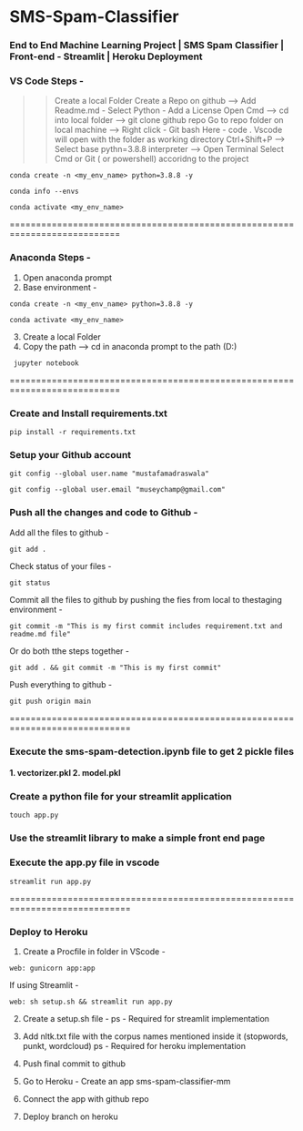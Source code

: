 # SMS-Spam-Classifier

### End to End Machine Learning Project | SMS Spam Classifier | Front-end - Streamlit | Heroku Deployment 

### VS Code Steps - 

>> Create a local Folder
>> Create a Repo on github --> Add Readme.md - Select Python - Add a License
>> Open Cmd --> cd into local folder --> git clone github repo
>> Go to repo folder on local machine --> Right click - Git bash Here - code .
>> Vscode will open with the folder as working directory
>> Ctrl+Shift+P --> Select base pythn=3.8.8 interpreter --> Open Terminal
>> Select Cmd or Git ( or powershell)  accoridng to the project
```
conda create -n <my_env_name> python=3.8.8 -y
```
```
conda info --envs
```
```
conda activate <my_env_name>
```
===========================================================================

### Anaconda Steps - 

1. Open anaconda prompt
2. Base environment - 
```
conda create -n <my_env_name> python=3.8.8 -y
```
```
conda activate <my_env_name>
```
3. Create a local Folder
4. Copy the path --> cd in anaconda prompt to the path (D:\)
```
 jupyter notebook
```
===========================================================================

### Create and Install requirements.txt
```
pip install -r requirements.txt
```

### Setup your Github account
```
git config --global user.name "mustafamadraswala"
```
```
git config --global user.email "museychamp@gmail.com"
```

### Push all the changes and code to Github -
Add all the files to github - 
```
git add .
```

Check status of your files -
```
git status
```

Commit all the files to github by pushing the fies from local to  thestaging environment -
```
git commit -m "This is my first commit includes requirement.txt and readme.md file"
```

Or do both tthe steps together -
```
git add . && git commit -m "This is my first commit"
```

Push everything to github -
```
git push origin main
```
=============================================================================

### Execute the sms-spam-detection.ipynb file to get 2 pickle files
#### 1. vectorizer.pkl 2. model.pkl

### Create a python file for your streamlit application
```
touch app.py
````
### Use the streamlit library to make a simple front end page
### Execute the app.py file in vscode
```
streamlit run app.py
```

=============================================================================

### Deploy to Heroku
1. Create a Procfile in folder in VScode -
```
web: gunicorn app:app
```

If using Streamlit -
```
web: sh setup.sh && streamlit run app.py
```

2. Create a setup.sh file -
ps - Required for streamlit implementation

3. Add nltk.txt file with the corpus names mentioned inside it (stopwords, punkt, wordcloud)
ps - Required for heroku implementation

4. Push final commit to github
5. Go to Heroku - Create an app sms-spam-classifier-mm
6. Connect the app with github repo
7. Deploy branch on heroku
